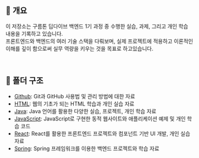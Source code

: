 

##  📝 개요
이 저장소는 구름톤 딥다이브 백엔드 1기 과정 중 수행한 실습, 과제, 그리고 개인 학습 내용을 기록하고 있습니다.  
프론트엔드와 백엔드의 여러 기술 스택을 다뤄보며, 실제 프로젝트에 적용하고 이론적인 이해를 깊이 함으로써 실무 역량을 키우는 것을 목표로 하고있습니다.

<br>

## 📂 폴더 구조
- [Github](./Github): Git과 GitHub 사용법 및 관리 방법에 대한 자료
- [HTML](./HTML): 웹의 기초가 되는 HTML 학습과 개인 실습 자료
- [Java](./Java): Java 언어를 활용한 다양한 실습, 프로젝트, 개인 학습 자료
- [JavaScript](./JavaScript): JavaScript로 구현한 동적 웹사이트와 애플리케이션 예제 및 개인 학습 코드
- [React](./React): React를 활용한 프론트엔드 프로젝트와 컴포넌트 기반 UI 개발, 개인 실습 자료
- [Spring](./Spring): Spring 프레임워크를 이용한 백엔드 프로젝트와 학습 자료
